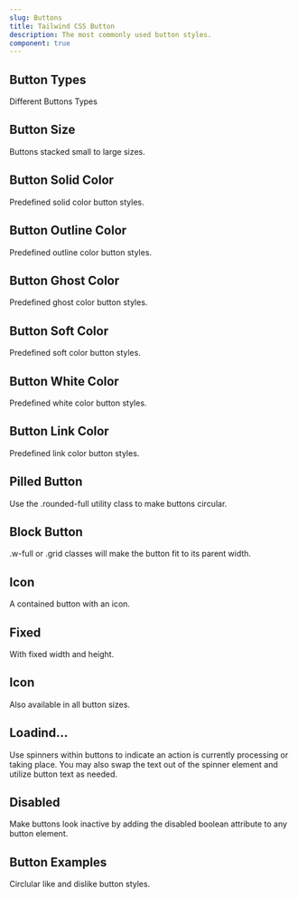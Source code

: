 ```yaml
---
slug: Buttons
title: Tailwind CSS Button
description: The most commonly used button styles.
component: true
---
```


<script>
    import { ComponentPreview } from '$lib/components/docs';
</script>

<h2>Button Types</h2>
<p>Different Buttons Types</p>
<ComponentPreview type="button" name="button-type" >

<div />

</ComponentPreview>

<h2>Button Size</h2>
<p>Buttons stacked small to large sizes.</p>
<ComponentPreview type="button" name="button-size" >

<div />

</ComponentPreview>

<h2>Button Solid Color</h2>
<p>Predefined solid color button styles.</p>
<ComponentPreview type="button" name="button-solid" >

<div />

</ComponentPreview>

<h2>Button Outline Color</h2>
<p>Predefined outline color button styles.</p>
<ComponentPreview type="button" name="button-outline" >

<div />

</ComponentPreview>

<h2>Button Ghost Color</h2>
<p>Predefined ghost color button styles.</p>
<ComponentPreview type="button" name="button-ghost" >

<div />

</ComponentPreview>

<h2>Button Soft Color</h2>
<p>Predefined soft color button styles.</p>
<ComponentPreview type="button" name="button-soft" >

<div />

</ComponentPreview>

<h2>Button White Color</h2>
<p>Predefined white color button styles.</p>
<ComponentPreview type="button" name="button-white" >

<div />

</ComponentPreview>

<h2>Button Link Color</h2>
<p>Predefined link color button styles.</p>
<ComponentPreview type="button" name="button-link" >

<div />

</ComponentPreview>

<h2>Pilled Button</h2>
<p>Use the .rounded-full utility class to make buttons circular.</p>
<ComponentPreview type="button" name="button-pilled" >

<div />

</ComponentPreview>

<h2>Block Button</h2>
<p>.w-full or .grid classes will make the button fit to its parent width.</p>
<ComponentPreview type="button" name="button-block" >

<div />

</ComponentPreview>

<h2>Icon</h2>
<p>A contained button with an icon.</p>
<ComponentPreview type="button" name="button-icon" >

<div />

</ComponentPreview>

<h2>Fixed</h2>
<p>With fixed width and height.</p>
<ComponentPreview type="button" name="button-fixed" >

<div />

</ComponentPreview>

<h2>Icon </h2>
<p>Also available in all button sizes.</p>
<ComponentPreview type="button" name="button-icon-size" >

<div />

</ComponentPreview>

<h2>Loadind... </h2>
<p>Use spinners within buttons to indicate an action is currently processing or taking place. You may also swap the text out of the spinner element and utilize button text as needed.</p>
<ComponentPreview type="button" name="button-loading" >

<div />

</ComponentPreview>

<h2>Disabled </h2>
<p>Make buttons look inactive by adding the disabled boolean attribute to any button element.</p>
<ComponentPreview type="button" name="button-disabled" >

<div />

</ComponentPreview>

<h2>Button Examples </h2>
<p>Circlular like and dislike button styles.</p>
<ComponentPreview type="button" name="button-example" >

<div />

</ComponentPreview>